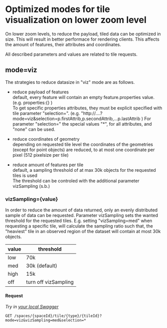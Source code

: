 # Optimized modes for tile visualization on lower zoom level

On lower zoom levels, to reduce the payload, tiled data can be optimized in size.
This will result in better performace for rendering clients. 
This affects the amount of features, their attributes and coordinates.

All described parameters and values are related to tile requests.
## mode=viz
The strategies to reduce datasize in "viz" mode are as follows.

* reduce payload of features<br>
default, every feature will contain an empty feature.properties value. (e.g. properties:{} )<br>
To get specific properties attributes, they must be explicit specified with tile parameter "selection=".
(e.g. "http://....?mode=viz&selection=p.firstAttrib,p.secondAttrib,...p.lastAttrib )
For parameter "selection=" the special values "*", for all attributes, and "none" can be used.

* reduce coordinates of geometry<br>
depending on requested tile level the coordinates of the geometries (except for point objects) are reduced, to at most one coordinate per pixel (512 pixelsize per tile)

* reduce amount of features per tile<br>
  default, a sampling threshold of at max 30k objects for the requested tiles is used<br>
  The threshold can be controled with the additional parameter vizSampling (s.b.)

### vizSampling={value}

In order to reduce the amount of data returned, only an evenly distributed sample of data can be requested. 
Parameter vizSampling sets the wanted threshold for the requested tiles.
E.g. setting "vizSampling=med" when requesting a specific tile, will calculate the sampling ratio such that, the "heaviest" tile in an observed region of the dataset will contain at most 30k objects.

|value | threshold |
|---|---|
| low  | 70k |
| med  | 30k (default) |
| high | 15k |
| off  | turn off vizSampling |

#### Request

*Try in [your local Swagger](http://localhost:8888/hub/static/swagger/#/Read%20Features/getFeaturesByTile)*

```HTTP
GET /spaces/{spaceId}/tile/{type}/{tileId}?mode=viz&vizSampling=med&selection=*
```

